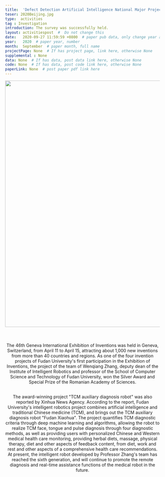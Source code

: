 ```yaml
---
title:  'Defect Detection Artificial Intelligence National Major Project Beijing Investigation'  #  Paper title, covered by ''
teser: 2020Beijing.jpg
type:  activities
tag : Investigation
introduction: The survey was successfully held.
layout: activitiespost  #  Do not change this
date:   2020-09-27 11:59:59 +0800  # paper pub data, only change year and month according to this format
year:   2020  # paper year, number
month:  September  # paper month, full name
projectPage: None  # If has project page, link here, otherwise None
supplemental : None
data: None  # If has data, post data link here, otherwise None
code: None  # If has data, post code link here, otherwise None
paperLink: None  # post paper pdf link here
---
```


<center><img src="{{ BASE_PATH }}/images/activities/{{page.teser}}" width = "800" height = "auto"/></center>

&nbsp;
&nbsp;

<!-- 以下内容与图片不符 -->
<center>
<p style="font-size:20px;width:100%;text-align:left" >

The 46th Geneva International Exhibition of Inventions was held in Geneva, Switzerland, from April 11 to April 15, attracting about 1,000 new inventions from more than 40 countries and regions. As one of the four invention projects of Fudan University's first participation in the Exhibition of Inventions, the project of the team of Wenqiang Zhang, deputy dean of the Institute of Intelligent Robotics and professor of the School of Computer Science and Technology of Fudan University, won the Silver Award and Special Prize of the Romanian Academy of Sciences.
<br><br>

The award-winning project "TCM auxiliary diagnosis robot" was also reported by Xinhua News Agency. According to the report, Fudan University's intelligent robotics project combines artificial intelligence and traditional Chinese medicine (TCM), and brings out the TCM auxiliary diagnosis robot "Fudan Xiaohua". The project quantifies TCM diagnostic criteria through deep machine learning and algorithms, allowing the robot to realize TCM face, tongue and pulse diagnosis through four diagnostic methods, as well as providing users with personalized Chinese and Western medical health care monitoring, providing herbal diets, massage, physical therapy, diet and other aspects of feedback content, from diet, work and rest and other aspects of a comprehensive health care recommendations. At present, the intelligent robot developed by Professor Zhang's team has reached the sixth generation, and will continue to promote the remote diagnosis and real-time assistance functions of the medical robot in the future.

</p>
</center>
&nbsp;


